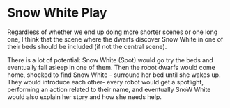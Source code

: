 # Snow White Play

Regardless of whether we end up doing more shorter scenes or one long one, I think that the scene where the dwarfs discover Snow White in one of their beds should be included (if not the central scene). 

There is a lot of potential: Snow White (Spot) would go try the beds and eventually fall asleep in one of them. Then the robot dwarfs would come home, shocked to find Snow White - surround her bed until she wakes up. They would introduce each other- every robot would get a spotlight, performing an action related to their name, and eventually SnoW White would also explain her story and how she needs help. 
